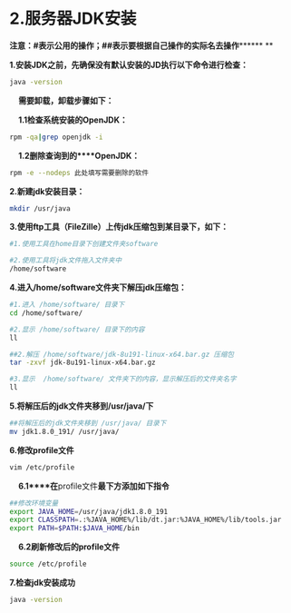 # 2.服务器JDK安装
**注意：#表示公用的操作；##表示要根据自己操作的实际名去操作**\*\*\*\*\*\*
\*\*

**1.安装JDK之前，先确保没有默认安装的JD执行以下命令进行检查：**

```bash
java -version
```


    **需要卸载，卸载步骤如下：**

    **1.1检查系统安装的OpenJDK：**

```bash
rpm -qa|grep openjdk -i
```


    **1.2删除查询到的\*\*\*\*OpenJDK：**

```bash
rpm -e --nodeps 此处填写需要删除的软件
```


**2.新建jdk安装目录：**

```bash
mkdir /usr/java
```


**3.使用ftp工具（FileZille）上传jdk压缩包到某目录下，如下：**

```bash
#1.使用工具在home目录下创建文件夹software

#2.使用工具将jdk文件拖入文件夹中
/home/software
```


**4.进入/home/software文件夹下解压jdk压缩包：**

```bash
#1.进入 /home/software/ 目录下
cd /home/software/

#2.显示 /home/software/ 目录下的内容
ll

##2.解压 /home/software/jdk-8u191-linux-x64.bar.gz 压缩包
tar -zxvf jdk-8u191-linux-x64.bar.gz

#3.显示  /home/software/ 文件夹下的内容，显示解压后的文件夹名字
ll
```
**5.将解压后的jdk文件夹移到/usr/java/下**

```bash
##将解压后的jdk文件夹移到 /usr/java/ 目录下
mv jdk1.8.0_191/ /usr/java/
```
**6.修改profile文件**

```bash
vim /etc/profile
```
    **6.1\*\*\*\*在**profile文件**最下方添加如下指令**  

```bash
##修改环境变量
export JAVA_HOME=/usr/java/jdk1.8.0_191
export CLASSPATH=.:%JAVA_HOME%/lib/dt.jar:%JAVA_HOME%/lib/tools.jar
export PATH=$PATH:$JAVA_HOME/bin
```
    **6.2刷新修改后的profile文件**  

```bash
source /etc/profile
```
**7.检查jdk安装成功**

```bash
java -version
```